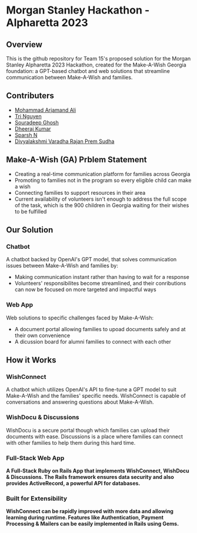 # Morgan Stanley Hackathon - Alpharetta 2023
## Overview

This is the github repository for Team 15's proposed solution for the Morgan Stanley Alpharetta 2023 Hackathon, created for the Make-A-Wish Georgia foundation: a GPT-based chatbot and web solutions that streamline communication between Make-A-Wish and families.

## Contributers 
- [Mohammad Arjamand Ali](https://github.com/Mohammad4844)
- [Tri Nguyen](https://github.com/tringuyen180303)
- [Souradeep Ghosh](https://github.com/Sourolio10)
- [Dheeraj Kumar](https://github.com/Kumar4779)
- [Sparsh N](https://github.com/Sparsh-N)
- [Divyalakshmi Varadha Rajan Prem Sudha](https://github.com/Divyatech-hub)

## Make-A-Wish (GA) Prblem Statement
- Creating a real-time communication platform for families across Georgia
- Promoting to families not in the program so every eligible child can make a wish
- Connecting families to support resources in their area
- Current availability of volunteers isn't enough to address the full scope of the task, which is the 900 children in Georgia waiting for their wishes to be fulfilled

## Our Solution
### Chatbot
A chatbot backed by OpenAI's GPT model, that solves communication issues between Make-A-Wish and families by:
  - Making communication instant rather than having to wait for a response
  - Volunteers' responsibilites become streamlined, and their conributions can now be focused on more targeted and impactful ways
### Web App
Web solutions to specific challenges faced by Make-A-Wish:
  - A document portal allowing families to upoad documents safely and at their own convenience
  - A dicussion board for alumni families to connect with each other
  
## How it Works
### WishConnect
A chatbot which utilizes OpenAI's API to fine-tune a GPT model to suit Make-A-Wish and the families' specific needs. WishConnect is capable of conversations and answering questions about Make-A-Wish.
### WishDocu & Discussions
WishDocu is a secure portal though which families can upload their documents with ease.  Discussions is a place where families can connect with other families to help them during this hard time.
### <strong>Full-Stack Web App
A Full-Stack Ruby on Rails App that implements WishConnect, WishDocu & Discussions.  The Rails framework ensures data security and also provides ActiveRecord, a powerful API for databases.
### Built for Extensibility
WishConnect can be rapidly improved with more data and allowing learning during runtime.  Features like Authentication, Payment Processing & Mailers can be easily implemented in Rails using Gems.



